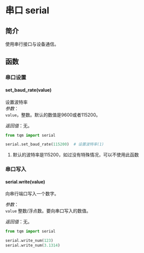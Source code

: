 # 串口 serial

## 简介

使用串行接口与设备通信。

## 函数

### 串口设置

#### set_baud_rate(value)

设置波特率<br>
*参数*：<br>
`value`，整数。默认的数值是9600或者115200。

*返回值*：无。

```py title="serialbaudrate.py" linenums="1" hl_lines="3"
from tqm import serial

serial.set_baud_rate(115200)  # 设置波特率(1)
```

1. 默认的波特率是115200，如过没有特殊情况，可以不使用此函数

### 串口写入

#### serial.write(value)

向串行端口写入一个数字。

*参数*：<br>
`value` 整数/浮点数。要向串口写入的数值。

*返回值*：无。

```py title="writenum.py" linenums="1" hl_lines="3 4"
from tqm import serial

serial.write_num(123)
serial.write_num(3.1314)
```
